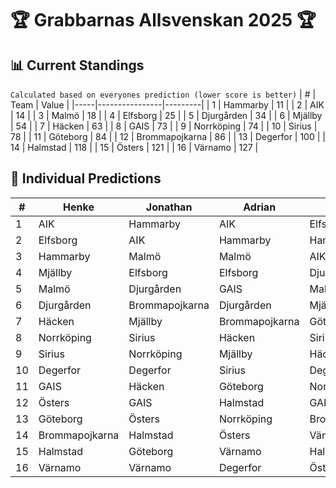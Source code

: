 # 🏆 Grabbarnas Allsvenskan 2025 🏆

## 📊 Current Standings
`Calculated based on everyones prediction (lower score is better)`
|   # | Team           |   Value |
|-----|----------------|---------|
|   1 | Hammarby       |      11 |
|   2 | AIK            |      14 |
|   3 | Malmö          |      18 |
|   4 | Elfsborg       |      25 |
|   5 | Djurgården     |      34 |
|   6 | Mjällby        |      54 |
|   7 | Häcken         |      63 |
|   8 | GAIS           |      73 |
|   9 | Norrköping     |      74 |
|  10 | Sirius         |      78 |
|  11 | Göteborg       |      84 |
|  12 | Brommapojkarna |      86 |
|  13 | Degerfor       |     100 |
|  14 | Halmstad       |     118 |
|  15 | Östers         |     121 |
|  16 | Värnamo        |     127 |

## 🔮 Individual Predictions
|   # | Henke          | Jonathan       | Adrian         | Valentino      | Vincent        | Erik           | Daniel         | William        | Sebastian      |
|-----|----------------|----------------|----------------|----------------|----------------|----------------|----------------|----------------|----------------|
|   1 | AIK            | Hammarby       | AIK            | Elfsborg       | Hammarby       | Malmö          | Malmö          | AIK            | Hammarby       |
|   2 | Elfsborg       | AIK            | Hammarby       | Hammarby       | AIK            | Hammarby       | Djurgården     | Malmö          | Malmö          |
|   3 | Hammarby       | Malmö          | Malmö          | AIK            | Mjällby        | Djurgården     | Hammarby       | Djurgården     | AIK            |
|   4 | Mjällby        | Elfsborg       | Elfsborg       | Djurgården     | Elfsborg       | Elfsborg       | Elfsborg       | Häcken         | Mjällby        |
|   5 | Malmö          | Djurgården     | GAIS           | Malmö          | Malmö          | AIK            | AIK            | Hammarby       | Elfsborg       |
|   6 | Djurgården     | Brommapojkarna | Djurgården     | Mjällby        | Brommapojkarna | Göteborg       | GAIS           | Elfsborg       | Häcken         |
|   7 | Häcken         | Mjällby        | Brommapojkarna | Göteborg       | Djurgården     | Häcken         | Mjällby        | Norrköping     | Djurgården     |
|   8 | Norrköping     | Sirius         | Häcken         | Sirius         | Norrköping     | GAIS           | Häcken         | Göteborg       | GAIS           |
|   9 | Sirius         | Norrköping     | Mjällby        | Häcken         | Sirius         | Norrköping     | Norrköping     | Sirius         | Norrköping     |
|  10 | Degerfor       | Degerfor       | Sirius         | Degerfor       | GAIS           | Sirius         | Göteborg       | GAIS           | Göteborg       |
|  11 | GAIS           | Häcken         | Göteborg       | Norrköping     | Degerfor       | Brommapojkarna | Halmstad       | Mjällby        | Sirius         |
|  12 | Östers         | GAIS           | Halmstad       | GAIS           | Häcken         | Mjällby        | Brommapojkarna | Degerfor       | Brommapojkarna |
|  13 | Göteborg       | Östers         | Norrköping     | Brommapojkarna | Göteborg       | Degerfor       | Sirius         | Värnamo        | Degerfor       |
|  14 | Brommapojkarna | Halmstad       | Östers         | Värnamo        | Östers         | Halmstad       | Degerfor       | Brommapojkarna | Värnamo        |
|  15 | Halmstad       | Göteborg       | Värnamo        | Halmstad       | Halmstad       | Östers         | Östers         | Halmstad       | Östers         |
|  16 | Värnamo        | Värnamo        | Degerfor       | Östers         | Värnamo        | Värnamo        | Värnamo        | Östers         | Halmstad       |
